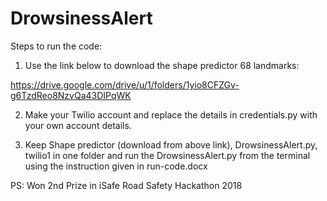 # DrowsinessAlert

Steps to run the code:

1) Use the link below to download the shape predictor 68 landmarks:

https://drive.google.com/drive/u/1/folders/1yio8CFZGv-g6TzdReo8NzvQa43DIPqWK

2) Make your Twilio account and replace the details in credentials.py with your own account details.

3) Keep Shape predictor (download from above link), DrowsinessAlert.py, twilio1 in one folder and run the DrowsinessAlert.py from the terminal using the instruction given in run-code.docx


PS: Won 2nd Prize in iSafe Road Safety Hackathon 2018 



